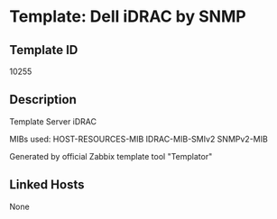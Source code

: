# Template: Dell iDRAC by SNMP

## Template ID
10255

## Description
Template Server iDRAC

MIBs used:
HOST-RESOURCES-MIB
IDRAC-MIB-SMIv2
SNMPv2-MIB

Generated by official Zabbix template tool "Templator"

## Linked Hosts
None

